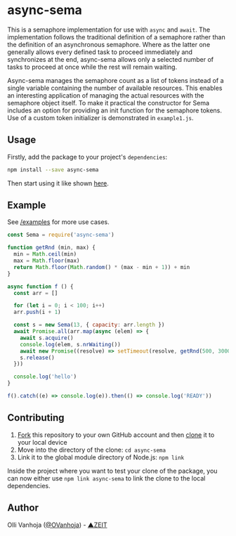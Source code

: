 # async-sema

This is a semaphore implementation for use with `async` and `await`. The implementation
follows the traditional definition of a semaphore rather than the definition of
an asynchronous semaphore. Where as the latter one generally allows every
defined task to proceed immediately and synchronizes at the end, async-sema
allows only a selected number of tasks to proceed at once while the rest will
remain waiting.

Async-sema manages the semaphore count as a list of tokens instead of a single
variable containing the number of available resources. This enables an
interesting application of managing the actual resources with the semaphore
object itself. To make it practical the constructor for Sema includes an option
for providing an init function for the semaphore tokens. Use of a custom token
initializer is demonstrated in `example1.js`.

## Usage

Firstly, add the package to your project's `dependencies`:

```bash
npm install --save async-sema
```

Then start using it like shown [here](./examples).

## Example
See [/examples](./examples) for more use cases.
```js
const Sema = require('async-sema')

function getRnd (min, max) {
  min = Math.ceil(min)
  max = Math.floor(max)
  return Math.floor(Math.random() * (max - min + 1)) + min
}

async function f () {
  const arr = []

  for (let i = 0; i < 100; i++)
  arr.push(i + 1)

  const s = new Sema(13, { capacity: arr.length })
  await Promise.all(arr.map(async (elem) => {
    await s.acquire()
    console.log(elem, s.nrWaiting())
    await new Promise((resolve) => setTimeout(resolve, getRnd(500, 3000)))
    s.release()
  }))

  console.log('hello')
}

f().catch((e) => console.log(e)).then(() => console.log('READY'))
```


## Contributing

1. [Fork](https://help.github.com/articles/fork-a-repo/) this repository to your own GitHub account and then [clone](https://help.github.com/articles/cloning-a-repository/) it to your local device
2. Move into the directory of the clone: `cd async-sema`
3. Link it to the global module directory of Node.js: `npm link`

Inside the project where you want to test your clone of the package, you can now either use `npm link async-sema` to link the clone to the local dependencies.

## Author

Olli Vanhoja ([@OVanhoja](https://twitter.com/OVanhoja)) - [▲ZEIT](https://zeit.co)
